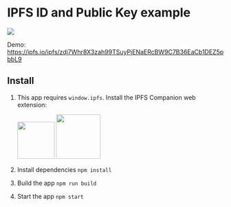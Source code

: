 # IPFS ID and Public Key example

![](https://user-images.githubusercontent.com/5447088/38272321-cfc5ffd2-3780-11e8-93bd-51427c850271.png)

Demo: https://ipfs.io/ipfs/zdj7Whr8X3zah99TSuyPjENaERcBW9C7B36EaCb1DEZ5pbbL9

## Install

1. This app requires `window.ipfs`. Install the IPFS Companion web extension:

    <a href="https://addons.mozilla.org/en-US/firefox/addon/ipfs-companion/" title="Get the add-on"><img width="86" src="https://blog.mozilla.org/addons/files/2015/11/AMO-button_1.png" /></a> <a href="https://chrome.google.com/webstore/detail/ipfs-companion/nibjojkomfdiaoajekhjakgkdhaomnch" title="Get the extension"><img width="103" src="https://developer.chrome.com/webstore/images/ChromeWebStore_BadgeWBorder_v2_206x58.png" /></a>

2. Install dependencies `npm install`
3. Build the app `npm run build`
4. Start the app `npm start`
